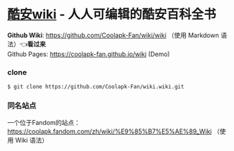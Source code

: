 # [酷安wiki](https://github.com/Coolapk-Fan/wiki/wiki) - 人人可编辑的酷安百科全书

**Github Wiki**: https://github.com/Coolapk-Fan/wiki/wiki （使用 Markdown 语法）👈**看过来**<br>
Github Pages: https://coolapk-fan.github.io/wiki (Demo)

### clone
```
$ git clone https://github.com/Coolapk-Fan/wiki.wiki.git
```

### 同名站点
一个位于Fandom的站点：<br>
https://coolapk.fandom.com/zh/wiki/%E9%85%B7%E5%AE%89_Wiki （使用 Wiki 语法）
